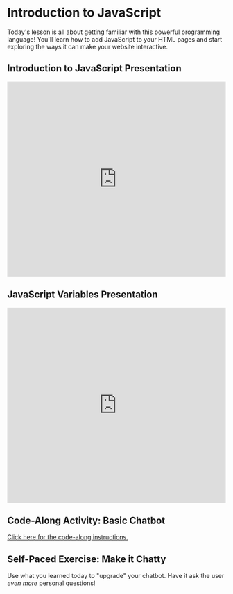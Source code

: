 # Introduction to JavaScript
Today's lesson is all about getting familiar with this powerful programming language! You'll learn how to add JavaScript to your HTML pages and start exploring the ways it can make your website interactive.

## Introduction to JavaScript Presentation
<iframe src='https://view.officeapps.live.com/op/embed.aspx?src=https://hylandtechoutreach.github.io/ucs-js/IntroToJS/IntroductionToJavaScript.pptx' width='100%' height='450px' frameborder='0'></iframe>

## JavaScript Variables Presentation
<iframe src='https://view.officeapps.live.com/op/embed.aspx?src=https://hylandtechoutreach.github.io/ucs-js/IntroToJS/JavaScriptVariables.pptx' width='100%' height='450px' frameborder='0'></iframe>

## Code-Along Activity: Basic Chatbot
[Click here for the code-along instructions.](IntroToJSCodeAlong.md)

## Self-Paced Exercise: Make it Chatty
Use what you learned today to "upgrade" your chatbot. Have it ask the user _even more_ personal questions!
